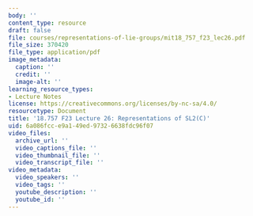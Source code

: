 ```yaml
---
body: ''
content_type: resource
draft: false
file: courses/representations-of-lie-groups/mit18_757_f23_lec26.pdf
file_size: 370420
file_type: application/pdf
image_metadata:
  caption: ''
  credit: ''
  image-alt: ''
learning_resource_types:
- Lecture Notes
license: https://creativecommons.org/licenses/by-nc-sa/4.0/
resourcetype: Document
title: '18.757 F23 Lecture 26: Representations of SL2(C)'
uid: 6a086fcc-e9a1-49ed-9732-6638fdc96f07
video_files:
  archive_url: ''
  video_captions_file: ''
  video_thumbnail_file: ''
  video_transcript_file: ''
video_metadata:
  video_speakers: ''
  video_tags: ''
  youtube_description: ''
  youtube_id: ''
---
```

